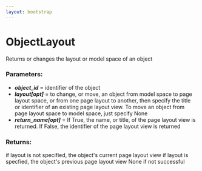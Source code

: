 ```yaml
---
layout: bootstrap
---
```


# ObjectLayout

Returns or changes the layout or model space of an object
          

### Parameters:

- ***object_id*** = identifier of the object
- ***layout[opt]*** = to change, or move, an object from model space to page
  layout space, or from one page layout to another, then specify the
  title or identifier of an existing page layout view. To move an object
  from page layout space to model space, just specify None
- ***return_name[opt]*** = If True, the name, or title, of the page layout view
  is returned. If False, the identifier of the page layout view is returned
        

### Returns:


if layout is not specified, the object's current page layout view
if layout is specfied, the object's previous page layout view
None if not successful
        


